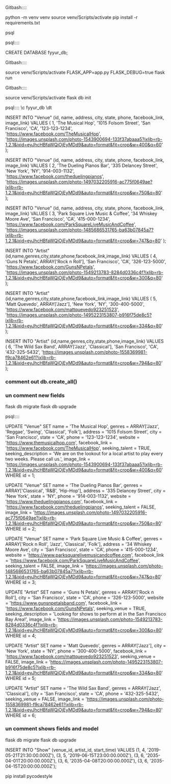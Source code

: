 Gitbash::::

python -m venv venv
source venv/Scripts/activate
pip install -r requirements.txt

psql


psql::::

CREATE DATABASE fyyur_db;


Gitbash::::

source venv/Scripts/activate
FLASK_APP=app.py FLASK_DEBUG=true flask run


Gitbash::::

source venv/Scripts/activate
flask db init

psql::::
\c fyyur_db
\dt

INSERT INTO "Venue" (id, name,  address, city, state, phone, facebook_link, image_link)
VALUES (
    1, 
    'The Musical Hop', 
    '1015 Folsom Street', 
    'San Francisco', 
    'CA', 
    '123-123-1234', 
    'https://www.facebook.com/TheMusicalHop', 
    'https://images.unsplash.com/photo-1543900694-133f37abaaa5?ixlib=rb-1.2.1&ixid=eyJhcHBfaWQiOjEyMDd9&auto=format&fit=crop&w=400&q=60'
);

INSERT INTO "Venue" (id, name,  address, city, state, phone, facebook_link,  image_link)
VALUES (
    2, 
    'The Dueling Pianos Bar', 
    '335 Delancey Street', 
    'New York', 
    'NY', 
    '914-003-1132', 
    'https://www.facebook.com/theduelingpianos', 
    'https://images.unsplash.com/photo-1497032205916-ac775f0649ae?ixlib=rb-1.2.1&ixid=eyJhcHBfaWQiOjEyMDd9&auto=format&fit=crop&w=750&q=80'
);

INSERT INTO "Venue" (id, name,  address, city, state, phone, facebook_link,  image_link)
VALUES (
    3, 
    'Park Square Live Music & Coffee', 
    '34 Whiskey Moore Ave', 
    'San Francisco', 
    'CA', 
    '415-000-1234', 
    'https://www.facebook.com/ParkSquareLiveMusicAndCoffee', 
    'https://images.unsplash.com/photo-1485686531765-ba63b07845a7?ixlib=rb-1.2.1&ixid=eyJhcHBfaWQiOjEyMDd9&auto=format&fit=crop&w=747&q=80'
);

INSERT INTO "Artist" (id,name,genres,city,state,phone,facebook_link,image_link)
VALUES (
    4, 
    'Guns N Petals', 
    ARRAY['Rock n Roll'], 
    'San Francisco', 
    'CA', 
    '326-123-5000', 
    'https://www.facebook.com/GunsNPetals', 
    'https://images.unsplash.com/photo-1549213783-8284d0336c4f?ixlib=rb-1.2.1&ixid=eyJhcHBfaWQiOjEyMDd9&auto=format&fit=crop&w=300&q=80'
);

INSERT INTO "Artist" (id,name,genres,city,state,phone,facebook_link,image_link)
VALUES (
    5, 
    'Matt Quevedo', 
    ARRAY['Jazz'], 
    'New York', 
    'NY', 
    '300-400-5000', 
    'https://www.facebook.com/mattquevedo923251523', 
    'https://images.unsplash.com/photo-1495223153807-b916f75de8c5?ixlib=rb-1.2.1&ixid=eyJhcHBfaWQiOjEyMDd9&auto=format&fit=crop&w=334&q=80'
);

INSERT INTO "Artist" (id,name,genres,city,state,phone,image_link)
VALUES (
    6, 
    'The Wild Sax Band', 
    ARRAY['Jazz', 'Classical'], 
    'San Francisco', 
    'CA', 
    '432-325-5432', 
    'https://images.unsplash.com/photo-1558369981-f9ca78462e61?ixlib=rb-1.2.1&ixid=eyJhcHBfaWQiOjEyMDd9&auto=format&fit=crop&w=794&q=80'
);



### comment out db.create_all()
### un comment new fields

flask db migrate
flask db upgrade


psql::::

UPDATE "Venue"
SET
    name = 'The Musical Hop',
    genres = ARRAY['Jazz', 'Reggae', 'Swing', 'Classical', 'Folk'],
    address = '1015 Folsom Street',
    city = 'San Francisco',
    state = 'CA',
    phone = '123-123-1234',
    website = 'https://www.themusicalhop.com',
    facebook_link = 'https://www.facebook.com/TheMusicalHop',
    seeking_talent = TRUE,
    seeking_description = 'We are on the lookout for a local artist to play every two weeks. Please call us.',
    image_link = 'https://images.unsplash.com/photo-1543900694-133f37abaaa5?ixlib=rb-1.2.1&ixid=eyJhcHBfaWQiOjEyMDd9&auto=format&fit=crop&w=400&q=60'
WHERE
    id = 1;

UPDATE "Venue"
SET
    name = 'The Dueling Pianos Bar',
    genres = ARRAY['Classical', 'R&B', 'Hip-Hop'],
    address = '335 Delancey Street',
    city = 'New York',
    state = 'NY',
    phone = '914-003-1132',
    website = 'https://www.theduelingpianos.com',
    facebook_link = 'https://www.facebook.com/theduelingpianos',
    seeking_talent = FALSE,
    image_link = 'https://images.unsplash.com/photo-1497032205916-ac775f0649ae?ixlib=rb-1.2.1&ixid=eyJhcHBfaWQiOjEyMDd9&auto=format&fit=crop&w=750&q=80'
WHERE
    id = 2;

UPDATE "Venue"
SET
    name = 'Park Square Live Music & Coffee',
    genres = ARRAY['Rock n Roll', 'Jazz', 'Classical', 'Folk'],
    address = '34 Whiskey Moore Ave',
    city = 'San Francisco',
    state = 'CA',
    phone = '415-000-1234',
    website = 'https://www.parksquarelivemusicandcoffee.com',
    facebook_link = 'https://www.facebook.com/ParkSquareLiveMusicAndCoffee',
    seeking_talent = FALSE,
    image_link = 'https://images.unsplash.com/photo-1485686531765-ba63b07845a7?ixlib=rb-1.2.1&ixid=eyJhcHBfaWQiOjEyMDd9&auto=format&fit=crop&w=747&q=80'
WHERE
    id = 3;



UPDATE "Artist"
SET
    name = 'Guns N Petals',
    genres = ARRAY['Rock n Roll'],
    city = 'San Francisco',
    state = 'CA',
    phone = '326-123-5000',
    website = 'https://www.gunsnpetalsband.com',
    facebook_link = 'https://www.facebook.com/GunsNPetals',
    seeking_venue = TRUE,
    seeking_description = 'Looking for shows to perform at in the San Francisco Bay Area!',
    image_link = 'https://images.unsplash.com/photo-1549213783-8284d0336c4f?ixlib=rb-1.2.1&ixid=eyJhcHBfaWQiOjEyMDd9&auto=format&fit=crop&w=300&q=80'
WHERE
    id = 4;

UPDATE "Artist"
SET
    name = 'Matt Quevedo',
    genres = ARRAY['Jazz'],
    city = 'New York',
    state = 'NY',
    phone = '300-400-5000',
    facebook_link = 'https://www.facebook.com/mattquevedo923251523',
    seeking_venue = FALSE,
    image_link = 'https://images.unsplash.com/photo-1495223153807-b916f75de8c5?ixlib=rb-1.2.1&ixid=eyJhcHBfaWQiOjEyMDd9&auto=format&fit=crop&w=334&q=80'
WHERE
    id = 5;

UPDATE "Artist"
SET
    name = 'The Wild Sax Band',
    genres = ARRAY['Jazz', 'Classical'],
    city = 'San Francisco',
    state = 'CA',
    phone = '432-325-5432',
    seeking_venue = FALSE,
    image_link = 'https://images.unsplash.com/photo-1558369981-f9ca78462e61?ixlib=rb-1.2.1&ixid=eyJhcHBfaWQiOjEyMDd9&auto=format&fit=crop&w=794&q=80'
WHERE
    id = 6;





### un comment shows fields and model

flask db migrate
flask db upgrade





INSERT INTO "Show" (venue_id, artist_id, start_time)
VALUES
    (1, 4, '2019-05-21T21:30:00.000Z'),
    (3, 5, '2019-06-15T23:00:00.000Z'),
    (3, 6, '2035-04-01T20:00:00.000Z'),
    (3, 6, '2035-04-08T20:00:00.000Z'),
    (3, 6, '2035-04-15T20:00:00.000Z');




pip install pycodestyle